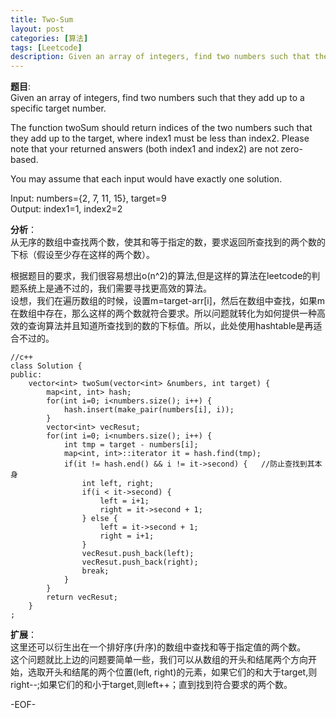 ```yaml
---
title: Two-Sum
layout: post
categories: [算法]
tags: [Leetcode]
description: Given an array of integers, find two numbers such that they add up to a specific target number.
---
```


**题目**:   
Given an array of integers, find two numbers such that they add up to a specific target number.  

The function twoSum should return indices of the two numbers such that they add up to the target, where index1 must be less than index2. Please note that your returned answers (both index1 and index2) are not zero-based.  

You may assume that each input would have exactly one solution.  

Input: numbers={2, 7, 11, 15}, target=9  
Output: index1=1, index2=2

**分析**：  
从无序的数组中查找两个数，使其和等于指定的数，要求返回所查找到的两个数的下标（假设至少存在这样的两个数）。　　

根据题目的要求，我们很容易想出o(n^2)的算法,但是这样的算法在leetcode的判题系统上是通不过的，我们需要寻找更高效的算法。  
设想，我们在遍历数组的时候，设置m=target-arr[i]，然后在数组中查找，如果m在数组中存在，那么这样的两个数就符合要求。所以问题就转化为如何提供一种高效的查询算法并且知道所查找到的数的下标值。所以，此处使用hashtable是再适合不过的。

	//c++
	class Solution {
	public:
	    vector<int> twoSum(vector<int> &numbers, int target) {
	        map<int, int> hash;
	    	for(int i=0; i<numbers.size(); i++) {
	    		hash.insert(make_pair(numbers[i], i));
	    	}
	    	vector<int> vecResut;
	    	for(int i=0; i<numbers.size(); i++) {
	    		int tmp = target - numbers[i];
	    		map<int, int>::iterator it = hash.find(tmp);
	    		if(it != hash.end() && i != it->second) {	//防止查找到其本身
	    			int left, right;
	    			if(i < it->second) {
	    				left = i+1;
	    				right = it->second + 1;
	    			} else {
	    				left = it->second + 1;
	    				right = i+1;
	    			}
	    			vecResut.push_back(left);
	    			vecResut.push_back(right);
	    			break;
	    		}
	    	}
	    	return vecResut;
	    }
	; 

**扩展**：  
这里还可以衍生出在一个排好序(升序)的数组中查找和等于指定值的两个数。  
这个问题就比上边的问题要简单一些，我们可以从数组的开头和结尾两个方向开始，选取开头和结尾的两个位置(left, right)的元素，如果它们的和大于target,则right--;如果它们的和小于target,则left++；直到找到符合要求的两个数。  


-EOF-